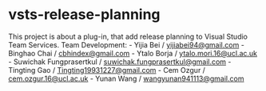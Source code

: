 # vsts-release-planning
This project is about a plug-in, that add release planning to Visual Studio Team Services. Team Development: - Yijia Bei / yijiabei94@gmail.com - Binghao Chai / cbhindex@gmail.com - Ytalo Borja / ytalo.mori.16@ucl.ac.uk - Suwichak Fungprasertkul / suwichak.fungprasertkul@gmail.com - Tingting Gao / Tingting19931227@gmail.com - Cem Ozgur / cem.ozgur.16@ucl.ac.uk - Yunan Wang / wangyunan941113@gmail.com
